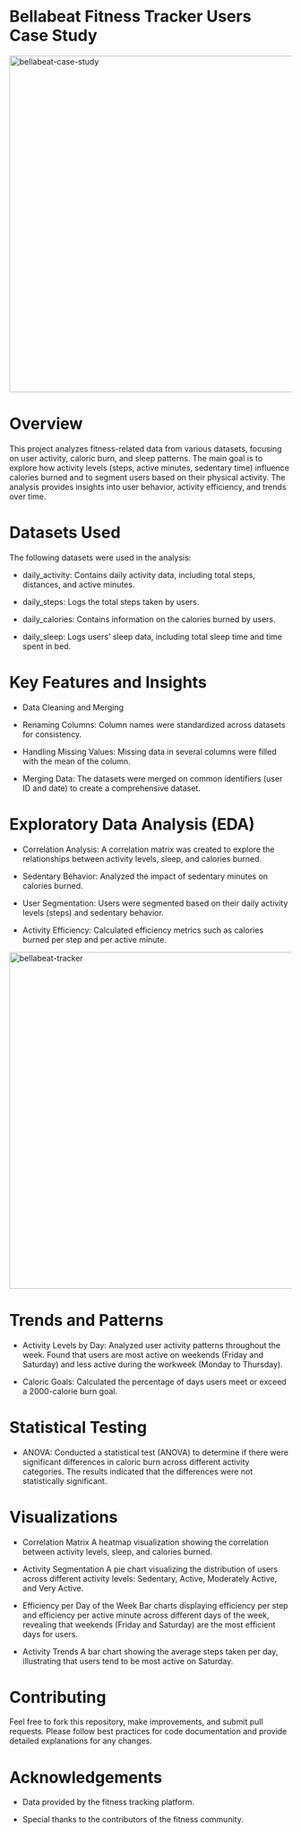 # Bellabeat Fitness Tracker Users  Case Study
<img src="https://github.com/tanvir-data-science/Fitness-Tracker-Users-Case-Study/blob/main/bellabeat-case.study.png" alt="bellabeat-case-study" width="1200" height="600">

# Overview
This project analyzes fitness-related data from various datasets, focusing on user activity, caloric burn, and sleep patterns. The main goal is to explore how activity levels (steps, active minutes, sedentary time) influence calories burned and to segment users based on their physical activity. The analysis provides insights into user behavior, activity efficiency, and trends over time.

# Datasets Used
The following datasets were used in the analysis:

* daily_activity: Contains daily activity data, including total steps, distances, and active minutes.

* daily_steps: Logs the total steps taken by users.

* daily_calories: Contains information on the calories burned by users.

* daily_sleep: Logs users' sleep data, including total sleep time and time spent in bed.

# Key Features and Insights
* Data Cleaning and Merging
* Renaming Columns: Column names were standardized across datasets for consistency.

* Handling Missing Values: Missing data in several columns were filled with the mean of the column.

* Merging Data: The datasets were merged on common identifiers (user ID and date) to create a comprehensive dataset.

# Exploratory Data Analysis (EDA)
* Correlation Analysis: A correlation matrix was created to explore the relationships between activity levels, sleep, and calories burned.

* Sedentary Behavior: Analyzed the impact of sedentary minutes on calories burned.

* User Segmentation: Users were segmented based on their daily activity levels (steps) and sedentary behavior.

* Activity Efficiency: Calculated efficiency metrics such as calories burned per step and per active minute.
  
<img src="https://github.com/tanvir-data-science/Fitness-Tracker-Users-Case-Study/blob/main/bellabeat-tracker.png" alt="bellabeat-tracker" width="1200" height="600">
 

# Trends and Patterns
* Activity Levels by Day: Analyzed user activity patterns throughout the week. Found that users are most active on weekends (Friday and Saturday) and less active during the workweek (Monday to Thursday).

* Caloric Goals: Calculated the percentage of days users meet or exceed a 2000-calorie burn goal.

# Statistical Testing
* ANOVA: Conducted a statistical test (ANOVA) to determine if there were significant differences in caloric burn across different activity categories. The results indicated that the differences were not statistically significant.

# Visualizations
* Correlation Matrix
A heatmap visualization showing the correlation between activity levels, sleep, and calories burned.

* Activity Segmentation
A pie chart visualizing the distribution of users across different activity levels: Sedentary, Active, Moderately Active, and Very Active.

* Efficiency per Day of the Week
Bar charts displaying efficiency per step and efficiency per active minute across different days of the week, revealing that weekends (Friday and Saturday) are the most efficient days for users.

* Activity Trends
A bar chart showing the average steps taken per day, illustrating that users tend to be most active on Saturday.

# Contributing
Feel free to fork this repository, make improvements, and submit pull requests. Please follow best practices for code documentation and provide detailed explanations for any changes.

# Acknowledgements

* Data provided by the fitness tracking platform.

* Special thanks to the contributors of the fitness community.
